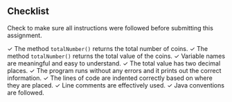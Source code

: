 ## Checklist

Check to make sure all instructions were followed before submitting this assignment.

✓ The method `totalNumber()` returns the total number of coins.
✓ The method `totalNumber()` returns the total value of the coins.
✓ Variable names are meaningful and easy to understand.
✓ The total value has two decimal places.
✓ The program runs without any errors and it prints out the correct information.
✓ The lines of code are indented correctly based on where they are placed.
✓ Line comments are effectively used.
✓ Java conventions are followed.